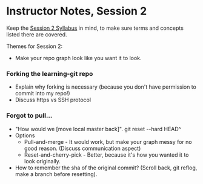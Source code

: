 # Instructor Notes, Session 2

Keep the [Session 2 Syllabus](syllabus-session-2) in mind, to make sure terms and concepts listed there are covered.

Themes for Session 2:
- Make your repo graph look like you want it to look.

### Forking the learning-git repo
- Explain why forking is necessary (because you don't have permission to commit into my repo!)
- Discuss https vs SSH protocol

### Forgot to pull...
- "How would we \[move local master back\]".  git reset --hard HEAD^
- Options
  - Pull-and-merge - It would work, but make your graph messy for no good reason.  (Discuss communication aspect)
  - Reset-and-cherry-pick - Better, because it's how you wanted it to look originally.
- How to remember the sha of the original commit?  (Scroll back, git reflog, make a branch before resetting).


